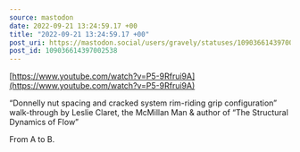 ```yaml
---
source: mastodon
date: 2022-09-21 13:24:59.17 +00
title: "2022-09-21 13:24:59.17 +00"
post_uri: https://mastodon.social/users/gravely/statuses/109036614397002538
post_id: 109036614397002538
---
```

[https://www.youtube.com/watch?v=P5-9Rfrui9A](https://www.youtube.com/watch?v=P5-9Rfrui9A)

“Donnelly nut spacing and cracked system rim-riding grip configuration” walk-through by Leslie Claret, the McMillan Man & author of “The Structural Dynamics of Flow”

From A to B.


